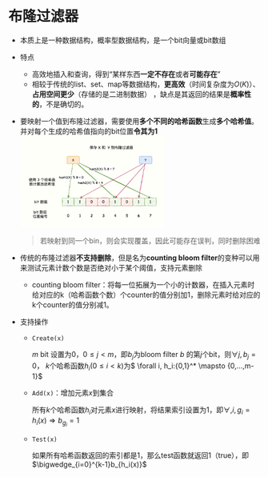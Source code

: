 # 布隆过滤器

- 本质上是一种数据结构，概率型数据结构，是一个bit向量或bit数组

- 特点

  - 高效地插入和查询，得到“某样东西**一定不存在**或者**可能存在**”
  - 相较于传统的list、set、map等数据结构，**更高效**（时间复杂度为$O(K)$）、**占用空间更少**（存储的是二进制数据） ，缺点是其返回的结果是**概率性的**，不是确切的。

- 要映射一个值到布隆过滤器，需要使用**多个不同的哈希函数**生成**多个哈希值**。并对每个生成的哈希值指向的bit位置**令其为1**
  <img src="IMG/bloom filter.png" width="60%"/>
  > 若映射到同一个bin，则会实现覆盖，因此可能存在误判，同时删除困难

- 传统的布隆过滤器**不支持删除**，但是名为**counting bloom filter**的变种可以用来测试元素计数个数是否绝对小于某个阈值，支持元素删除
  - counting bloom filter：将每一位拓展为一个小的计数器，在插入元素时给对应的k（哈希函数个数）个counter的值分别加1，删除元素时给对应的k个counter的值分别减1。

- 支持操作

  - `Create(x)`

    $m$ bit 设置为0，$0 \le j<m$，即$b_j$为bloom filter $b$ 的第$j$个bit，则$\forall j, b_j=0$， $k$个哈希函数$h_i(0 \le i <k)$为$ \forall i, h_i:\{0,1\}^* \mapsto \{0,...,m-1\}$

  - `Add(x)`：增加元素$x$到集合

    所有$k$个哈希函数$h_i$对元素$x$进行映射，将结果索引设置为1，即$\forall,i,g_i=h_i(x) \Rightarrow b_{g_i}=1$

  - `Test(x)`

    如果所有哈希函数返回的索引都是1，那么test函数就返回1（true），即$\bigwedge_{i=0}^{k-1}b_{h_i(x)}$

